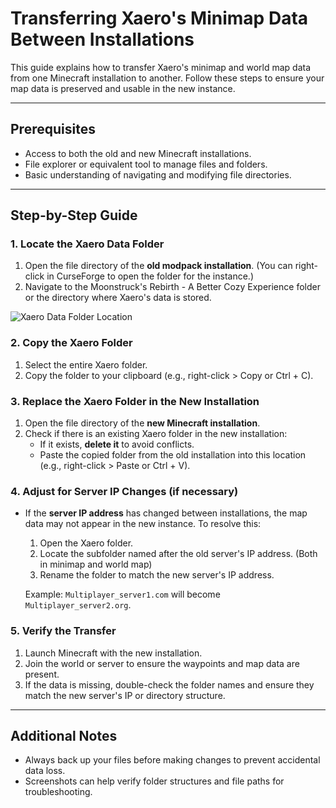 # Transferring Xaero's Minimap Data Between Installations

This guide explains how to transfer Xaero's minimap and world map data from one Minecraft installation to another. Follow these steps to ensure your map data is preserved and usable in the new instance.

---

## Prerequisites

- Access to both the old and new Minecraft installations.
- File explorer or equivalent tool to manage files and folders.
- Basic understanding of navigating and modifying file directories.

---

## Step-by-Step Guide

### 1. Locate the Xaero Data Folder

1. Open the file directory of the **old modpack installation**. (You can right-click in CurseForge to open the folder for the instance.)
2. Navigate to the Moonstruck's Rebirth - A Better Cozy Experience folder or the directory where Xaero's data is stored.

![Xaero Data Folder Location](https://imgur.com/a/1aRXk1n)

### 2. Copy the Xaero Folder

1. Select the entire Xaero folder.
2. Copy the folder to your clipboard (e.g., right-click > Copy or Ctrl + C).

### 3. Replace the Xaero Folder in the New Installation

1. Open the file directory of the **new Minecraft installation**.
2. Check if there is an existing Xaero folder in the new installation:
   - If it exists, **delete it** to avoid conflicts.
   - Paste the copied folder from the old installation into this location (e.g., right-click > Paste or Ctrl + V).

### 4. Adjust for Server IP Changes (if necessary)

- If the **server IP address** has changed between installations, the map data may not appear in the new instance. To resolve this:
  1. Open the Xaero folder.
  2. Locate the subfolder named after the old server's IP address. (Both in minimap and world map)
  3. Rename the folder to match the new server's IP address.
  
  Example: `Multiplayer_server1.com` will become `Multiplayer_server2.org`.

### 5. Verify the Transfer

1. Launch Minecraft with the new installation.
2. Join the world or server to ensure the waypoints and map data are present.
3. If the data is missing, double-check the folder names and ensure they match the new server's IP or directory structure.

---

## Additional Notes

- Always back up your files before making changes to prevent accidental data loss.
- Screenshots can help verify folder structures and file paths for troubleshooting.
